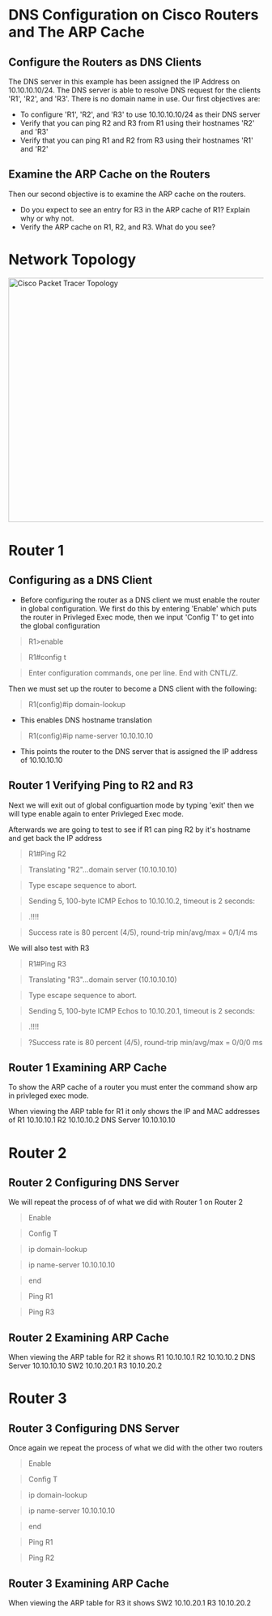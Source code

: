 # DNS Configuration on Cisco Routers and The ARP Cache

## Configure the Routers as DNS Clients
The DNS server in this example has been assigned the IP Address on 10.10.10.10/24. The DNS server is able to resolve DNS request for the clients 'R1', 'R2', and 'R3'. There is no domain name in use.
Our first objectives are:
- To configure 'R1', 'R2', and 'R3' to use 10.10.10.10/24 as their DNS server
-  Verify that you can ping R2 and R3 from R1 using their hostnames 'R2' and 'R3'
-  Verify that you can ping R1 and R2 from R3 using their hostnames 'R1' and 'R2'

## Examine the ARP Cache on the Routers
Then our second objective is to examine the ARP cache on the routers.
- Do you expect to see an entry for R3 in the ARP cache of R1? Explain why or why not.
- Verify the ARP cache on R1, R2, and R3. What do you see?

# Network Topology
<img width="760" height="482" alt="Cisco Packet Tracer Topology" src="https://github.com/user-attachments/assets/b67f581b-8bb0-44e3-be14-41b61827f611" />


# Router 1
## Configuring as a DNS Client
- Before configuring the router as a DNS client we must enable the router in global configuration. We first do this by entering 'Enable' which puts the router in Privleged Exec mode, then we input 'Config T' to get into the global configuration
>R1>enable

>R1#config t

>Enter configuration commands, one per line.  End with CNTL/Z.

Then we must set up the router to become a DNS client with the following: 
>R1(config)#ip domain-lookup
- This enables DNS hostname translation
>R1(config)#ip name-server 10.10.10.10
- This points the router to the DNS server that is assigned the IP address of 10.10.10.10

## Router 1 Verifying Ping to R2 and R3
Next we will exit out of global configuartion mode by typing 'exit' then we will type enable again to enter Privleged Exec mode.

Afterwards we are going to test to see if R1 can ping R2 by it's hostname and get back the IP address
>R1#Ping R2

>Translating "R2"...domain server (10.10.10.10)

>Type escape sequence to abort.

>Sending 5, 100-byte ICMP Echos to 10.10.10.2, timeout is 2 seconds:

>.!!!!

>Success rate is 80 percent (4/5), round-trip min/avg/max = 0/1/4 ms

We will also test with R3
>R1#Ping R3

>Translating "R3"...domain server (10.10.10.10)

>Type escape sequence to abort.

>Sending 5, 100-byte ICMP Echos to 10.10.20.1, timeout is 2 seconds:

>.!!!!

>?Success rate is 80 percent (4/5), round-trip min/avg/max = 0/0/0 ms

## Router 1 Examining ARP Cache
To show the ARP cache of a router you must enter the command show arp in privleged exec mode.

When viewing the ARP table for R1 it only shows the IP and MAC addresses of
R1 10.10.10.1
R2 10.10.10.2
DNS Server 10.10.10.10

# Router 2
## Router 2 Configuring DNS Server
We will repeat the process of of what we did with Router 1 on Router 2
>Enable

>Config T

>ip domain-lookup

>ip name-server 10.10.10.10

>end

>Ping R1

>Ping R3

## Router 2 Examining ARP Cache
When viewing the ARP table for R2 it shows
R1 10.10.10.1
R2 10.10.10.2
DNS Server 10.10.10.10
SW2 10.10.20.1
R3 10.10.20.2

# Router 3 
## Router 3 Configuring DNS Server
Once again we repeat the process of what we did with the other two routers
>Enable

>Config T

>ip domain-lookup

>ip name-server 10.10.10.10

>end

>Ping R1

>Ping R2

## Router 3 Examining ARP Cache
When viewing the ARP table for R3 it shows
SW2 10.10.20.1
R3 10.10.20.2

